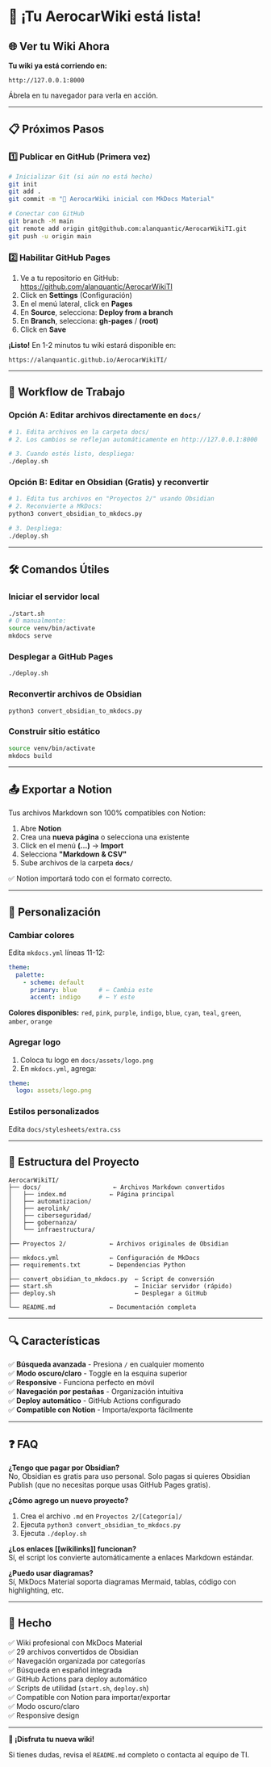 # 🎉 ¡Tu AerocarWiki está lista!

## 🌐 Ver tu Wiki Ahora

**Tu wiki ya está corriendo en:** 
```
http://127.0.0.1:8000
```

Ábrela en tu navegador para verla en acción.

---

## 📋 Próximos Pasos

### 1️⃣ Publicar en GitHub (Primera vez)

```bash
# Inicializar Git (si aún no está hecho)
git init
git add .
git commit -m "🎉 AerocarWiki inicial con MkDocs Material"

# Conectar con GitHub
git branch -M main
git remote add origin git@github.com:alanquantic/AerocarWikiTI.git
git push -u origin main
```

### 2️⃣ Habilitar GitHub Pages

1. Ve a tu repositorio en GitHub: https://github.com/alanquantic/AerocarWikiTI
2. Click en **Settings** (Configuración)
3. En el menú lateral, click en **Pages**
4. En **Source**, selecciona: **Deploy from a branch**
5. En **Branch**, selecciona: **gh-pages** / **(root)**
6. Click en **Save**

**¡Listo!** En 1-2 minutos tu wiki estará disponible en:
```
https://alanquantic.github.io/AerocarWikiTI/
```

---

## 🔄 Workflow de Trabajo

### Opción A: Editar archivos directamente en `docs/`

```bash
# 1. Edita archivos en la carpeta docs/
# 2. Los cambios se reflejan automáticamente en http://127.0.0.1:8000

# 3. Cuando estés listo, despliega:
./deploy.sh
```

### Opción B: Editar en Obsidian (Gratis) y reconvertir

```bash
# 1. Edita tus archivos en "Proyectos 2/" usando Obsidian
# 2. Reconvierte a MkDocs:
python3 convert_obsidian_to_mkdocs.py

# 3. Despliega:
./deploy.sh
```

---

## 🛠️ Comandos Útiles

### Iniciar el servidor local
```bash
./start.sh
# O manualmente:
source venv/bin/activate
mkdocs serve
```

### Desplegar a GitHub Pages
```bash
./deploy.sh
```

### Reconvertir archivos de Obsidian
```bash
python3 convert_obsidian_to_mkdocs.py
```

### Construir sitio estático
```bash
source venv/bin/activate
mkdocs build
```

---

## 📤 Exportar a Notion

Tus archivos Markdown son 100% compatibles con Notion:

1. Abre **Notion**
2. Crea una **nueva página** o selecciona una existente
3. Click en el menú **(...)**  → **Import**
4. Selecciona **"Markdown & CSV"**
5. Sube archivos de la carpeta **`docs/`**

✅ Notion importará todo con el formato correcto.

---

## 🎨 Personalización

### Cambiar colores

Edita `mkdocs.yml` líneas 11-12:

```yaml
theme:
  palette:
    - scheme: default
      primary: blue      # ← Cambia este
      accent: indigo     # ← Y este
```

**Colores disponibles:** `red`, `pink`, `purple`, `indigo`, `blue`, `cyan`, `teal`, `green`, `amber`, `orange`

### Agregar logo

1. Coloca tu logo en `docs/assets/logo.png`
2. En `mkdocs.yml`, agrega:
```yaml
theme:
  logo: assets/logo.png
```

### Estilos personalizados

Edita `docs/stylesheets/extra.css`

---

## 📁 Estructura del Proyecto

```
AerocarWikiTI/
├── docs/                    ← Archivos Markdown convertidos
│   ├── index.md            ← Página principal
│   ├── automatizacion/
│   ├── aerolink/
│   ├── ciberseguridad/
│   ├── gobernanza/
│   └── infraestructura/
│
├── Proyectos 2/            ← Archivos originales de Obsidian
│
├── mkdocs.yml              ← Configuración de MkDocs
├── requirements.txt        ← Dependencias Python
│
├── convert_obsidian_to_mkdocs.py  ← Script de conversión
├── start.sh                       ← Iniciar servidor (rápido)
├── deploy.sh                      ← Desplegar a GitHub
│
└── README.md               ← Documentación completa
```

---

## 🔍 Características

✅ **Búsqueda avanzada** - Presiona `/` en cualquier momento  
✅ **Modo oscuro/claro** - Toggle en la esquina superior  
✅ **Responsive** - Funciona perfecto en móvil  
✅ **Navegación por pestañas** - Organización intuitiva  
✅ **Deploy automático** - GitHub Actions configurado  
✅ **Compatible con Notion** - Importa/exporta fácilmente  

---

## ❓ FAQ

**¿Tengo que pagar por Obsidian?**  
No, Obsidian es gratis para uso personal. Solo pagas si quieres Obsidian Publish (que no necesitas porque usas GitHub Pages gratis).

**¿Cómo agrego un nuevo proyecto?**  
1. Crea el archivo `.md` en `Proyectos 2/[Categoría]/`
2. Ejecuta `python3 convert_obsidian_to_mkdocs.py`
3. Ejecuta `./deploy.sh`

**¿Los enlaces [[wikilinks]] funcionan?**  
Sí, el script los convierte automáticamente a enlaces Markdown estándar.

**¿Puedo usar diagramas?**  
Sí, MkDocs Material soporta diagramas Mermaid, tablas, código con highlighting, etc.

---

## 🎯 Hecho

✅ Wiki profesional con MkDocs Material  
✅ 29 archivos convertidos de Obsidian  
✅ Navegación organizada por categorías  
✅ Búsqueda en español integrada  
✅ GitHub Actions para deploy automático  
✅ Scripts de utilidad (`start.sh`, `deploy.sh`)  
✅ Compatible con Notion para importar/exportar  
✅ Modo oscuro/claro  
✅ Responsive design  

---

**🚀 ¡Disfruta tu nueva wiki!**

Si tienes dudas, revisa el `README.md` completo o contacta al equipo de TI.

